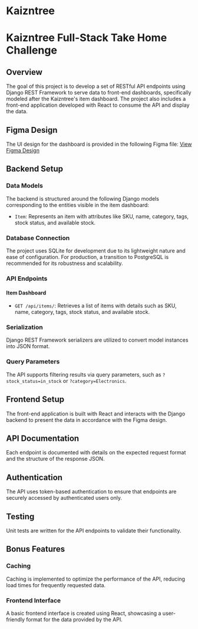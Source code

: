 # Kaizntree

# Kaizntree Full-Stack Take Home Challenge

## Overview

The goal of this project is to develop a set of RESTful API endpoints using Django REST Framework to serve data to front-end dashboards, specifically modeled after the Kaizntree's item dashboard. The project also includes a front-end application developed with React to consume the API and display the data.

## Figma Design

The UI design for the dashboard is provided in the following Figma file:
[View Figma Design](https://www.figma.com/file/fjzPIi67Jk7WgW3gjeA0Tk/Kaizntree-Full-Stack-Interview-UI-Template?type=whiteboard&node-id=0%3A1&t=SKHJWhMLI4drSMio-1)

## Backend Setup

### Data Models

The backend is structured around the following Django models corresponding to the entities visible in the item dashboard:
- `Item`: Represents an item with attributes like SKU, name, category, tags, stock status, and available stock.

### Database Connection

The project uses SQLite for development due to its lightweight nature and ease of configuration. For production, a transition to PostgreSQL is recommended for its robustness and scalability.

### API Endpoints

#### Item Dashboard

- `GET /api/items/`: Retrieves a list of items with details such as SKU, name, category, tags, stock status, and available stock.

### Serialization

Django REST Framework serializers are utilized to convert model instances into JSON format.

### Query Parameters

The API supports filtering results via query parameters, such as `?stock_status=in_stock` or `?category=Electronics`.

## Frontend Setup

The front-end application is built with React and interacts with the Django backend to present the data in accordance with the Figma design.

## API Documentation

Each endpoint is documented with details on the expected request format and the structure of the response JSON.

## Authentication

The API uses token-based authentication to ensure that endpoints are securely accessed by authenticated users only.

## Testing

Unit tests are written for the API endpoints to validate their functionality.

## Bonus Features

### Caching

Caching is implemented to optimize the performance of the API, reducing load times for frequently requested data.

### Frontend Interface

A basic frontend interface is created using React, showcasing a user-friendly format for the data provided by the API.
